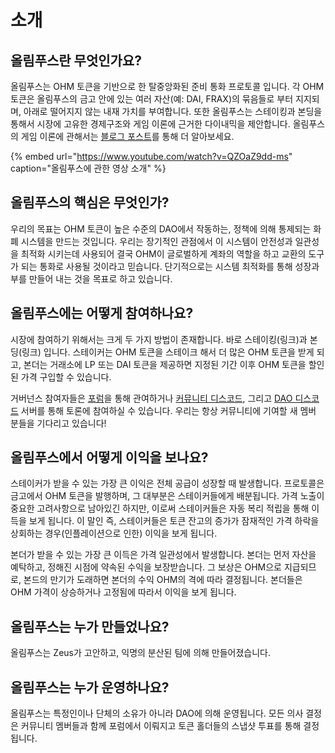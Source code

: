 # 소개

## 올림푸스란 무엇인가요?

올림푸스는 OHM 토큰을 기반으로 한 탈중앙화된 준비 통화 프로토콜 입니다. 각 OHM 토큰은 올림푸스의 금고 안에 있는 여러 자산\(예: DAI, FRAX\)의 묶음들로 부터 지지되며, 아래로 떨어지지 않는 내재 가치를 부여합니다. 또한 올림푸스는 스테이킹과 본딩을 통해서 시장에 고유한 경제구조와 게임 이론에 근거한 다이내믹을 제안합니다. 올림푸스의 게임 이론에 관해서는 [블로그 포스트](https://olympusdao.medium.com/the-game-theory-of-olympus-e4c5f19a77df)를 통해 더 알아보세요.

{% embed url="https://www.youtube.com/watch?v=QZOaZ9dd-ms" caption="올림푸스에 관한 영상 소개" %}

## 올림푸스의 핵심은 무엇인가?

우리의 목표는 OHM 토큰이 높은 수준의 DAO에서 작동하는, 정책에 의해 통제되는 화폐 시스템을 만드는 것입니다. 우리는 장기적인 관점에서 이 시스템이 안전성과 일관성을 최적화 시키는데 사용되어 결국 OHM이 글로벌하게 계좌의 역할을 하고 교환의 도구가 되는 통화로 사용될 것이라고 믿습니다. 단기적으로는 시스템 최적화를 통해 성장과 부를 만들어 내는 것을 목표로 하고 있습니다.

## 올림푸스에는 어떻게 참여하나요?

시장에 참여하기 위해서는 크게 두 가지 방법이 존재합니다. 바로 스테이킹\(링크\)과 본딩\(링크\) 입니다. 스테이커는 OHM 토큰을 스테이크 해서 더 많은 OHM 토큰을 받게 되고, 본더는 거래소에 LP 또는 DAI 토큰을 제공하면 지정된 기간 이후 OHM 토큰을 할인된 가격 구입할 수 있습니다.

거버넌스 참여자들은 [포럼](https://forum.olympusdao.finance/)을 통해 관여하거나 [커뮤니티 디스코드](https://discord.com/invite/olympusdao), 그리고 [DAO 디스코드](https://discord.com/invite/42xFV68uEf) 서버를 통해 토론에 참여하실 수 있습니다. 우리는 항상 커뮤니티에 기여할 새 멤버 분들을 기다리고 있습니다! 

## 올림푸스에서 어떻게 이익을 보나요?

스테이커가 받을 수 있는 가장 큰 이익은 전체 공급이 성장할 때 발생합니다. 프로토콜은 금고에서 OHM 토큰을 발행하며, 그 대부분은 스테이커들에게 배분됩니다. 가격 노출이 중요한 고려사항으로 남아있긴 하지만, 이로써 스테이커들은 자동 복리 적립을 통해 이득을 보게 됩니다. 이 말인 즉, 스테이커들은 토큰 잔고의 증가가 잠재적인 가격 하락을 상회하는 경우\(인플레이션으로 인한\) 이익을 보게 됩니다.

본더가 받을 수 있는 가장 큰 이득은 가격 일관성에서 발생합니다. 본더는 먼저 자산을 예탁하고, 정해진 시점에 약속된 수익을 보장받습니다. 그 보상은 OHM으로 지급되므로, 본드의 만기가 도래하면 본더의 수익 OHM의 격에 따라 결정됩니다. 본더들은 OHM 가격이 상승하거나 고정됨에 따라서 이익을 보게 됩니다.

## 올림푸스는 누가 만들었나요?

올림푸스는 Zeus가 고안하고, 익명의 분산된 팀에 의해 만들어졌습니다.

## 올림푸스는 누가 운영하나요?

올림푸스는 특정인이나 단체의 소유가 아니라 DAO에 의해 운영됩니다. 모든 의사 결정은 커뮤니티 멤버들과 함께 포럼에서 이뤄지고 토큰 홀더들의 스냅샷 투표를 통해 결정됩니다.



